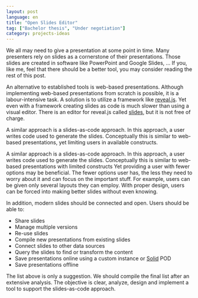 ```yaml
---
layout: post
language: en
title: "Open Slides Editor"
tag: ["Bachelor thesis", "Under negotiation"]
category: projects-ideas
---
```


We all may need to give a presentation at some point in time.
Many presenters rely on slides as a cornerstone of their presentations.
Those slides are created in software like PowerPoint and Google Slides, ...
If you, like me, feel that there should be a better tool, you may consider reading the rest of this post.

<!-- more -->

An alternative to established tools is web-based presentations.
Although implementing web-based presentations from scratch is possible, it is a labour-intensive task.
A solution is to utilize a framework like [reveal.js].
Yet even with a framework creating slides as code is much slower than using a visual editor.
There is an editor for reveal.js called [slides], but it is not free of charge.

A similar approach is a slides-as-code approach. 
In this approach, a user writes code used to generate the slides. 
Conceptually this is similar to web-based presentations, yet limiting users in available constructs.

A similar approach is a slides-as-code approach. 
In this approach, a user writes code used to generate the slides. 
Conceptually this is similar to web-based presentations with limited constructs
Yet providing a user with fewer options may be beneficial. 
The fewer options user has, the less they need to worry about it and can focus on the important stuff.
For example, users can be given only several layouts they can employ.
With proper design, users can be forced into making better slides without even knowing.

In addition, modern slides should be connected and open.
Users should be able to:
* Share slides
* Manage multiple versions
* Re-use slides
* Compile new presentations from existing slides
* Connect slides to other data sources
* Query the slides to find or transform the content
* Save presentations online using a custom instance or [Solid] POD
* Save presentations offline

The list above is only a suggestion.
We should compile the final list after an extensive analysis.
The objective is clear, analyze, design and implement a tool to support the slides-as-code approach.

[reveal.js]: <https://revealjs.com/>
[slides]: <https://slides.com/>
[Solid]: <https://solidproject.org/>
